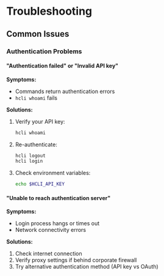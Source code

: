 # Troubleshooting

## Common Issues

### Authentication Problems

#### "Authentication failed" or "Invalid API key"

**Symptoms:**
- Commands return authentication errors
- `hcli whoami` fails

**Solutions:**
1. Verify your API key:
   ```bash
   hcli whoami
   ```

2. Re-authenticate:
   ```bash
   hcli logout
   hcli login
   ```

3. Check environment variables:
   ```bash
   echo $HCLI_API_KEY
   ```

#### "Unable to reach authentication server"

**Symptoms:**
- Login process hangs or times out
- Network connectivity errors

**Solutions:**
1. Check internet connection
2. Verify proxy settings if behind corporate firewall
3. Try alternative authentication method (API key vs OAuth)

